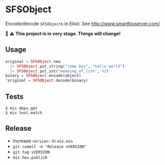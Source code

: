 # SFSObject

Encode/decode `SFSObject`s in Elixir.
See http://www.smartfoxserver.com/

:construction: :warning:
**This project is in very stage. Things will change!**

## Usage

```elixir
original = SFSObject.new
  |> SFSObject.put_string("some key", "hello world")
  |> SFSObject.put_int("meaning_of_life", 42)
binary = SFSObject.encode(object)
^original = SFSObject.decode(binary)
```

## Tests

    $ mix deps.get
    $ mix test.watch

## Release

* increase `version:` in `mix.exs`
* `git commit -m "Release vVERSION"`
* `git tag vVERSION`
* `mix hex.publish`
